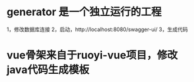 # generator 是一个独立运行的工程
1，修改数据库连接
2，启动，http://localhost:8080/swagger-ui/
3，生成代码

# vue骨架来自于ruoyi-vue项目，修改java代码生成模板
